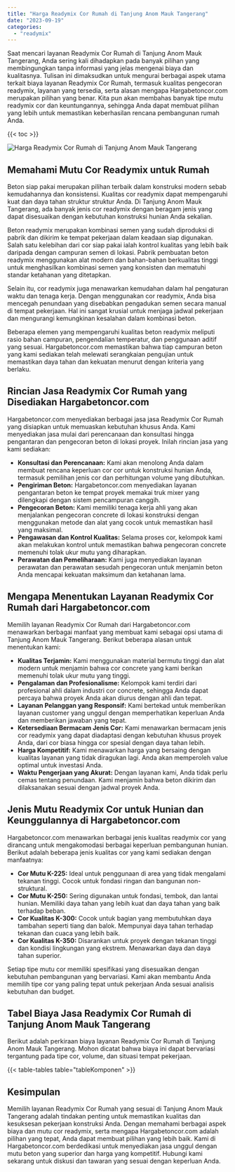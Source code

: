 ```yaml
---
title: "Harga Readymix Cor Rumah di Tanjung Anom Mauk Tangerang"
date: "2023-09-19"
categories: 
  - "readymix"
---
```



Saat mencari layanan Readymix Cor Rumah di Tanjung Anom Mauk Tangerang, Anda sering kali dihadapkan pada banyak pilihan yang membingungkan tanpa informasi yang jelas mengenai biaya dan kualitasnya. Tulisan ini dimaksudkan untuk mengurai berbagai aspek utama terkait biaya layanan Readymix Cor Rumah, termasuk kualitas pengecoran readymix, layanan yang tersedia, serta alasan mengapa Hargabetoncor.com merupakan pilihan yang benar. Kita pun akan membahas banyak tipe mutu readymix cor dan keuntungannya, sehingga Anda dapat membuat pilihan yang lebih untuk memastikan keberhasilan rencana pembangunan rumah Anda.

{{< toc >}}

![Harga Readymix Cor Rumah di Tanjung Anom Mauk Tangerang](https://hargareadymixid.github.io/hbc/readymix-hbc%20(10).png)

## Memahami Mutu Cor Readymix untuk Rumah

Beton siap pakai merupakan pilihan terbaik dalam konstruksi modern sebab kemudahannya dan konsistensi. Kualitas cor readymix dapat mempengaruhi kuat dan daya tahan struktur struktur Anda. Di Tanjung Anom Mauk Tangerang, ada banyak jenis cor readymix dengan beragam jenis yang dapat disesuaikan dengan kebutuhan konstruksi hunian Anda sekalian.

Beton readymix merupakan kombinasi semen yang sudah diproduksi di pabrik dan dikirim ke tempat pekerjaan dalam keadaan siap digunakan. Salah satu kelebihan dari cor siap pakai ialah kontrol kualitas yang lebih baik daripada dengan campuran semen di lokasi. Pabrik pembuatan beton readymix menggunakan alat modern dan bahan-bahan berkualitas tinggi untuk menghasilkan kombinasi semen yang konsisten dan mematuhi standar ketahanan yang ditetapkan.

Selain itu, cor readymix juga menawarkan kemudahan dalam hal pengaturan waktu dan tenaga kerja. Dengan menggunakan cor readymix, Anda bisa mencegah penundaan yang disebabkan pengadukan semen secara manual di tempat pekerjaan. Hal ini sangat krusial untuk menjaga jadwal pekerjaan dan mengurangi kemungkinan kesalahan dalam kombinasi beton.

Beberapa elemen yang mempengaruhi kualitas beton readymix meliputi rasio bahan campuran, pengendalian temperatur, dan penggunaan aditif yang sesuai. Hargabetoncor.com memastikan bahwa tiap campuran beton yang kami sediakan telah melewati serangkaian pengujian untuk memastikan daya tahan dan kekuatan menurut dengan kriteria yang berlaku.

## Rincian Jasa Readymix Cor Rumah yang Disediakan Hargabetoncor.com

Hargabetoncor.com menyediakan berbagai jasa jasa Readymix Cor Rumah yang disiapkan untuk memuaskan kebutuhan khusus Anda. Kami menyediakan jasa mulai dari perencanaan dan konsultasi hingga pengantaran dan pengecoran beton di lokasi proyek. Inilah rincian jasa yang kami sediakan:

- **Konsultasi dan Perencanaan:** Kami akan menolong Anda dalam membuat rencana keperluan cor cor untuk konstruksi hunian Anda, termasuk pemilihan jenis cor dan perhitungan volume yang dibutuhkan.
- **Pengiriman Beton:** Hargabetoncor.com menyediakan layanan pengantaran beton ke tempat proyek memakai truk mixer yang dilengkapi dengan sistem pencampuran canggih.
- **Pengecoran Beton:** Kami memiliki tenaga kerja ahli yang akan menjalankan pengecoran concrete di lokasi konstruksi dengan menggunakan metode dan alat yang cocok untuk memastikan hasil yang maksimal.
- **Pengawasan dan Kontrol Kualitas:** Selama proses cor, kelompok kami akan melakukan kontrol untuk memastikan bahwa pengecoran concrete memenuhi tolak ukur mutu yang diharapkan.
- **Perawatan dan Pemeliharaan:** Kami juga menyediakan layanan perawatan dan perawatan sesudah pengecoran untuk menjamin beton Anda mencapai kekuatan maksimum dan ketahanan lama.

## Mengapa Menentukan Layanan Readymix Cor Rumah dari Hargabetoncor.com

Memilih layanan Readymix Cor Rumah dari Hargabetoncor.com menawarkan berbagai manfaat yang membuat kami sebagai opsi utama di Tanjung Anom Mauk Tangerang. Berikut beberapa alasan untuk menentukan kami:

- **Kualitas Terjamin:** Kami menggunakan material bermutu tinggi dan alat modern untuk menjamin bahwa cor concrete yang kami berikan memenuhi tolak ukur mutu yang tinggi.
- **Pengalaman dan Profesionalisme:** Kelompok kami terdiri dari profesional ahli dalam industri cor concrete, sehingga Anda dapat percaya bahwa proyek Anda akan diurus dengan ahli dan tepat.
- **Layanan Pelanggan yang Responsif:** Kami bertekad untuk memberikan layanan customer yang unggul dengan memperhatikan keperluan Anda dan memberikan jawaban yang tepat.
- **Ketersediaan Bermacam Jenis Cor:** Kami menawarkan bermacam jenis cor readymix yang dapat diadaptasi dengan kebutuhan khusus proyek Anda, dari cor biasa hingga cor spesial dengan daya tahan lebih.
- **Harga Kompetitif:** Kami menawarkan harga yang bersaing dengan kualitas layanan yang tidak diragukan lagi. Anda akan memperoleh value optimal untuk investasi Anda.
- **Waktu Pengerjaan yang Akurat:** Dengan layanan kami, Anda tidak perlu cemas tentang penundaan. Kami menjamin bahwa beton dikirim dan dilaksanakan sesuai dengan jadwal proyek Anda.

## Jenis Mutu Readymix Cor untuk Hunian dan Keunggulannya di Hargabetoncor.com

Hargabetoncor.com menawarkan berbagai jenis kualitas readymix cor yang dirancang untuk mengakomodasi berbagai keperluan pembangunan hunian. Berikut adalah beberapa jenis kualitas cor yang kami sediakan dengan manfaatnya:

- **Cor Mutu K-225:** Ideal untuk penggunaan di area yang tidak mengalami tekanan tinggi. Cocok untuk fondasi ringan dan bangunan non-struktural.
- **Cor Mutu K-250:** Sering digunakan untuk fondasi, tembok, dan lantai hunian. Memiliki daya tahan yang lebih kuat dan daya tahan yang baik terhadap beban.
- **Cor Kualitas K-300:** Cocok untuk bagian yang membutuhkan daya tambahan seperti tiang dan balok. Mempunyai daya tahan terhadap tekanan dan cuaca yang lebih baik.
- **Cor Kualitas K-350:** Disarankan untuk proyek dengan tekanan tinggi dan kondisi lingkungan yang ekstrem. Menawarkan daya dan daya tahan superior.

Setiap tipe mutu cor memiliki spesifikasi yang disesuaikan dengan kebutuhan pembangunan yang bervariasi. Kami akan membantu Anda memilih tipe cor yang paling tepat untuk pekerjaan Anda sesuai analisis kebutuhan dan budget.

## Tabel Biaya Jasa Readymix Cor Rumah di Tanjung Anom Mauk Tangerang

Berikut adalah perkiraan biaya layanan Readymix Cor Rumah di Tanjung Anom Mauk Tangerang. Mohon dicatat bahwa biaya ini dapat bervariasi tergantung pada tipe cor, volume, dan situasi tempat pekerjaan.

{{< table-tables table="tableKomponen" >}}

## Kesimpulan

Memilih layanan Readymix Cor Rumah yang sesuai di Tanjung Anom Mauk Tangerang adalah tindakan penting untuk memastikan kualitas dan kesuksesan pekerjaan konstruksi Anda. Dengan memahami berbagai aspek biaya dan mutu cor readymix, serta mengapa Hargabetoncor.com adalah pilihan yang tepat, Anda dapat membuat pilihan yang lebih baik. Kami di Hargabetoncor.com berdedikasi untuk menyediakan jasa unggul dengan mutu beton yang superior dan harga yang kompetitif. Hubungi kami sekarang untuk diskusi dan tawaran yang sesuai dengan keperluan Anda.
